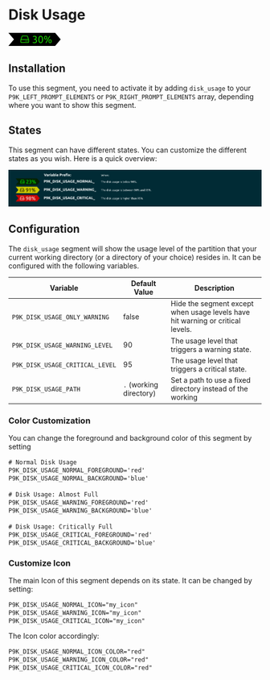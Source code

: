 # Disk Usage

![](segment.png)

## Installation

To use this segment, you need to activate it by adding `disk_usage` to your
`P9K_LEFT_PROMPT_ELEMENTS` or `P9K_RIGHT_PROMPT_ELEMENTS` array, depending
where you want to show this segment.

## States

This segment can have different states. You can customize the different states
as you wish. Here is a quick overview:

![](states.png)

## Configuration

The `disk_usage` segment will show the usage level of the partition that your current working directory (or a directory of your choice) resides in. It can be configured with the following variables.

| Variable | Default Value | Description |
|----------|---------------|-------------|
|`P9K_DISK_USAGE_ONLY_WARNING`|false|Hide the segment except when usage levels have hit warning or critical levels.|
|`P9K_DISK_USAGE_WARNING_LEVEL`|90|The usage level that triggers a warning state.|
|`P9K_DISK_USAGE_CRITICAL_LEVEL`|95|The usage level that triggers a critical state.|
|`P9K_DISK_USAGE_PATH`|`.` (working directory)|Set a path to use a fixed directory instead of the working

### Color Customization

You can change the foreground and background color of this segment by setting
```
# Normal Disk Usage
P9K_DISK_USAGE_NORMAL_FOREGROUND='red'
P9K_DISK_USAGE_NORMAL_BACKGROUND='blue'

# Disk Usage: Almost Full
P9K_DISK_USAGE_WARNING_FOREGROUND='red'
P9K_DISK_USAGE_WARNING_BACKGROUND='blue'

# Disk Usage: Critically Full
P9K_DISK_USAGE_CRITICAL_FOREGROUND='red'
P9K_DISK_USAGE_CRITICAL_BACKGROUND='blue'
```

### Customize Icon

The main Icon of this segment depends on its state.
It can be changed by setting:
```
P9K_DISK_USAGE_NORMAL_ICON="my_icon"
P9K_DISK_USAGE_WARNING_ICON="my_icon"
P9K_DISK_USAGE_CRITICAL_ICON="my_icon"
```

The Icon color accordingly:
```
P9K_DISK_USAGE_NORMAL_ICON_COLOR="red"
P9K_DISK_USAGE_WARNING_ICON_COLOR="red"
P9K_DISK_USAGE_CRITICAL_ICON_COLOR="red"
```